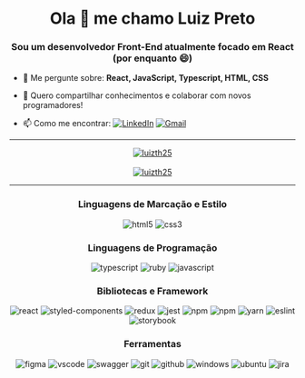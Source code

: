 <h1 align="center">Ola 👋 me chamo Luiz Preto</h1>
<h3 align="center">Sou um desenvolvedor Front-End atualmente focado em React (por enquanto 😄) </h3>

- 💬 Me pergunte sobre: **React, JavaScript, Typescript, HTML, CSS**

- 👯 Quero compartilhar conhecimentos e colaborar com novos programadores!

- 📫 Como me encontrar: [![LinkedIn](https://img.shields.io/badge/LinkedIn-0077B5?style=for-the-badge&logo=linkedin&logoColor=white)](https://www.linkedin.com/in/luiz-preto/)
[![Gmail](https://img.shields.io/badge/Gmail-333333?style=for-the-badge&logo=gmail&logoColor=red)](mailto:luizftp25@gmail.com)
---

<div align="center">
<a href="https://github.com/luizth25">
<img src="https://github-readme-stats.vercel.app/api?username=luizth25&show_icons=true&hide=issues,contribs&include_all_commits=true&theme=tokyonight" alt="luizth25"/> 
<br /><br />
<img src="https://github-readme-stats.vercel.app/api/top-langs/?username=luizth25&layout=compact&langs_count=5&theme=tokyonight" alt="luizth25"/>
</a>
</div>

---
<!-- Badges link - https://github.com/Ileriayo/markdown-badges -->
<div align="center">
<h3 align="center">Linguagens de Marcação e Estilo</h3>
<img src="https://img.shields.io/badge/html5-%23E34F26.svg?style=for-the-badge&logo=html5&logoColor=white" alt="html5" />
<img src="https://img.shields.io/badge/css3-%231572B6.svg?style=for-the-badge&logo=css3&logoColor=white" alt="css3" />
<h3 align="center">Linguagens de Programação</h3>
<img src="https://img.shields.io/badge/typescript-%23007ACC.svg?style=for-the-badge&logo=typescript&logoColor=white" alt="typescript" />
<img src="https://img.shields.io/badge/Ruby-CC342D?style=for-the-badge&logo=ruby&logoColor=white" alt="ruby" />
<img src="https://img.shields.io/badge/javascript-%23323330.svg?style=for-the-badge&logo=javascript&logoColor=%23F7DF1E" alt="javascript" />
<h3 align="center">Bibliotecas e Framework</h3>
<img src="https://img.shields.io/badge/react-%2320232a.svg?style=for-the-badge&logo=react&logoColor=%2361DAFB" alt="react" />
<img src="https://img.shields.io/badge/styled--components-DB7093?style=for-the-badge&logo=styled-components&logoColor=white" alt="styled-components" />
<img src="https://img.shields.io/badge/redux-%23593d88.svg?style=for-the-badge&logo=redux&logoColor=white" alt="redux" />
<img src="https://img.shields.io/badge/jest-%23593d65.svg?style=for-the-badge&logo=jest&logoColor=white" alt="jest" />
<img src="https://img.shields.io/badge/NPM-%23000000.svg?style=for-the-badge&logo=npm&logoColor=white" alt="npm" />
<img src="https://img.shields.io/badge/RAILS-CC342D.svg?style=for-the-badge&logo=rubyonrails&logoColor=white" alt="npm" />
<img src="https://img.shields.io/badge/yarn-%232C8EBB.svg?style=for-the-badge&logo=yarn&logoColor=white" alt="yarn" />
<img src="https://img.shields.io/badge/ESLint-4B3263?style=for-the-badge&logo=eslint&logoColor=white" alt="eslint" />
<img src="https://img.shields.io/badge/-Storybook-FF4785?style=for-the-badge&logo=storybook&logoColor=white" alt="storybook" />
<h3 align="center">Ferramentas</h3>
<img src="https://img.shields.io/badge/figma-%23F24E1E.svg?style=for-the-badge&logo=figma&logoColor=white" alt="figma" />
<img src="https://img.shields.io/badge/VSCode-0078d7.svg?style=for-the-badge&logo=visual-studio-code&logoColor=white" alt="vscode" />
<img src="https://img.shields.io/badge/-Swagger-%23Clojure?style=for-the-badge&logo=swagger&logoColor=white" alt="swagger" />
<img src="https://img.shields.io/badge/git-%23F05033.svg?style=for-the-badge&logo=git&logoColor=white" alt="git" />
<img src="https://img.shields.io/badge/github-%23121011.svg?style=for-the-badge&logo=github&logoColor=white" alt="github" />
<img src="https://img.shields.io/badge/Windows-0078D6?style=for-the-badge&logo=windows&logoColor=white" alt="windows" />
<img src="https://img.shields.io/badge/Ubuntu-E95420?style=for-the-badge&logo=ubuntu&logoColor=white" alt="ubuntu" />
<img src="https://img.shields.io/badge/jira-%230A0FFF.svg?style=for-the-badge&logo=jira&logoColor=white" alt="jira" />
</div>
